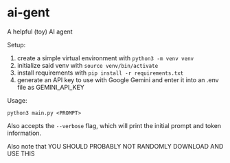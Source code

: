 # ai-gent
A helpful (toy) AI agent


Setup:    
1. create a simple virtual environment with `python3 -m venv venv`
2. initialize said venv with `source venv/bin/activate`
3. install requirements with `pip install -r requirements.txt`
4. generate an API key to use with Google Gemini and enter it into an .env file as GEMINI_API_KEY

Usage:  

`python3 main.py <PROMPT>`
  
Also accepts the `--verbose` flag, which will print the initial prompt and token information.  

Also note that YOU SHOULD PROBABLY NOT RANDOMLY DOWNLOAD AND USE THIS